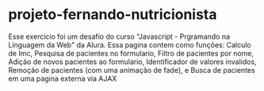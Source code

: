 # projeto-fernando-nutricionista

Esse exercicio foi um desafio do curso "Javascript - Prgramando na Linguagem da Web" da Alura. Essa pagina contem como funções: Calculo de Imc, Pesquisa de pacientes no formulario, Filtro de pacientes por nome, Adição de novos pacientes ao formulario, Identificador de valores invalidos, Remoção de pacientes (com uma animação de fade), e Busca de pacientes em uma pagina externa via AJAX
